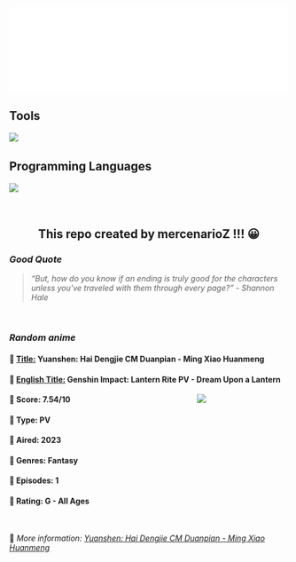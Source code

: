 
<img src="svg/nai.svg" />

<p>
  <h2>Tools</h2>
  <a href="https://skillicons.dev">
    <img src="https://skillicons.dev/icons?i=git,bash,vim,ubuntu,tensorflow,pytorch,docker,raspberrypi" />
  </a>

  <br />

  <h2>Programming Languages</h2>

  <a href="https://skillicons.dev">
    <img src="https://skillicons.dev/icons?i=python,c,cpp" />
  </a>
</p>

<br />

<h2 align="center">This repo created by mercenarioZ !!! 😀</h2>
<h3><i>Good Quote</i></h3>

<blockquote>
<i>
“But, how do you know if an ending is truly good for the characters unless you've traveled with them through every page?” - Shannon Hale
</i>
</blockquote>

<br />

<h3><i>Random anime</i></h3>

<h4>
  <strong>🥭 <u>Title:</u></strong> Yuanshen: Hai Dengjie CM Duanpian - Ming Xiao Huanmeng
</h4>

<h4>🌿 <u>English Title:</u> Genshin Impact: Lantern Rite PV - Dream Upon a Lantern</h4>

<img align="right" width="165" src=https://cdn.myanimelist.net/images/anime/1336/132963.jpg />

<h4>🌱 Score: 7.54/10</h4>

<h4>🌲 Type: PV</h4>

<h4>🌴 Aired: 2023</h4>

<h4>🌵 Genres: Fantasy</h4>

<h4>🥑 Episodes: 1</h4>

<h4>🍏 Rating: G - All Ages</h4>

<br />

🍂 *More information: [Yuanshen: Hai Dengjie CM Duanpian - Ming Xiao Huanmeng](https://myanimelist.net/anime/54312/Yuanshen__Hai_Dengjie_CM_Duanpian_-_Ming_Xiao_Huanmeng)*
    